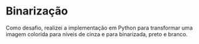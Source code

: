 # Binarização

Como desafio, realizei a implementação em Python para transformar uma imagem colorida para níveis de cinza e para binarizada, preto e branco.  

 

